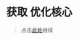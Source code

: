 # 获取 优化核心

> 点击[此处](https://github.com/SIRT43/REmk_Optimization-Core/releases/download/1.12.2/Optimization-Core-1.12.2_1.0.0_forge_3ts.zip)继续